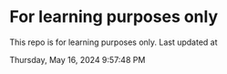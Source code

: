 # For learning purposes only
This repo is for learning purposes only.
Last updated at

Thursday, May 16, 2024 9:57:48 PM

